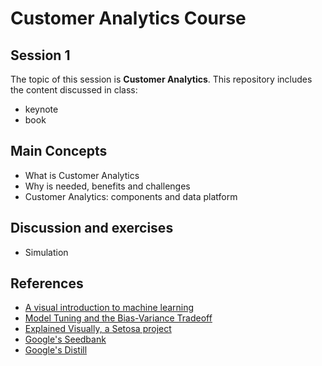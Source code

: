 # Customer Analytics Course

## Session 1

The topic of this session is **Customer Analytics**. This repository includes the content discussed in class:

  - keynote
  - book

## Main Concepts

  - What is Customer Analytics
  - Why is needed, benefits and challenges
  - Customer Analytics: components and data platform
  
## Discussion and exercises

  - Simulation
  
## References

 - [A visual introduction to machine learning](http://www.r2d3.us/visual-intro-to-machine-learning-part-1/)
 - [Model Tuning and the Bias-Variance Tradeoff](http://www.r2d3.us/visual-intro-to-machine-learning-part-2/)
 - [Explained Visually, a Setosa project](http://setosa.io/ev/)
 - [Google's Seedbank](http://tools.google.com/seedbank/)
 - [Google's Distill](https://distill.pub)
